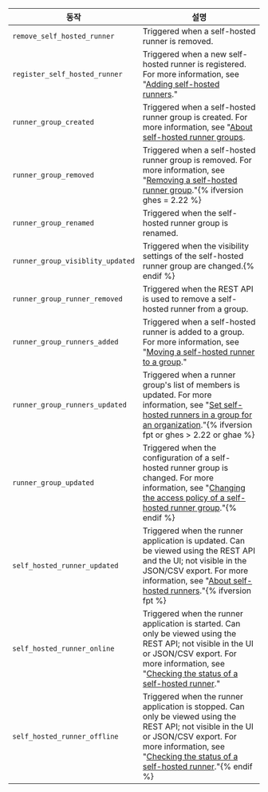 
| 동작                               | 설명                                                                                                                                                                                                                                                                                                                                                         |
| -------------------------------- | ---------------------------------------------------------------------------------------------------------------------------------------------------------------------------------------------------------------------------------------------------------------------------------------------------------------------------------------------------------- |
| `remove_self_hosted_runner`      | Triggered when a self-hosted runner is removed.                                                                                                                                                                                                                                                                                                            |
| `register_self_hosted_runner`    | Triggered when a new self-hosted runner is registered. For more information, see "[Adding self-hosted runners](/actions/hosting-your-own-runners/adding-self-hosted-runners)."                                                                                                                                                                             |
| `runner_group_created`           | Triggered when a self-hosted runner group is created. For more information, see "[About self-hosted runner groups](/actions/hosting-your-own-runners/managing-access-to-self-hosted-runners-using-groups#about-self-hosted-runner-groups).                                                                                                                 |
| `runner_group_removed`           | Triggered when a self-hosted runner group is removed. For more information, see "[Removing a self-hosted runner group](/actions/hosting-your-own-runners/managing-access-to-self-hosted-runners-using-groups#removing-a-self-hosted-runner-group)."{% ifversion ghes = 2.22 %}
| `runner_group_renamed`           | Triggered when the self-hosted runner group is renamed.                                                                                                                                                                                                                                                                                                    |
| `runner_group_visiblity_updated` | Triggered when the visibility settings of the self-hosted runner group are changed.{% endif %}
| `runner_group_runner_removed`    | Triggered when the REST API is used to remove a self-hosted runner from a group.                                                                                                                                                                                                                                                                           |
| `runner_group_runners_added`     | Triggered when a self-hosted runner is added to a group. For more information, see "[Moving a self-hosted runner to a group](/actions/hosting-your-own-runners/managing-access-to-self-hosted-runners-using-groups#moving-a-self-hosted-runner-to-a-group)."                                                                                               |
| `runner_group_runners_updated`   | Triggered when a runner group's list of members is updated. For more information, see "[Set self-hosted runners in a group for an organization](/rest/reference/actions#set-self-hosted-runners-in-a-group-for-an-organization)."{% ifversion fpt or ghes > 2.22 or ghae %}
| `runner_group_updated`           | Triggered when the configuration of a self-hosted runner group is changed. For more information, see "[Changing the access policy of a self-hosted runner group](/actions/hosting-your-own-runners/managing-access-to-self-hosted-runners-using-groups#changing-the-access-policy-of-a-self-hosted-runner-group)."{% endif %}
| `self_hosted_runner_updated`     | Triggered when the runner application is updated. Can be viewed using the REST API and the UI; not visible in the JSON/CSV export. For more information, see "[About self-hosted runners](/actions/hosting-your-own-runners/about-self-hosted-runners#about-self-hosted-runners)."{% ifversion fpt %}
| `self_hosted_runner_online`      | Triggered when the runner application is started. Can only be viewed using the REST API; not visible in the UI or JSON/CSV export. For more information, see "[Checking the status of a self-hosted runner](/actions/hosting-your-own-runners/monitoring-and-troubleshooting-self-hosted-runners#checking-the-status-of-a-self-hosted-runner)."            |
| `self_hosted_runner_offline`     | Triggered when the runner application is stopped. Can only be viewed using the REST API; not visible in the UI or JSON/CSV export. For more information, see "[Checking the status of a self-hosted runner](/actions/hosting-your-own-runners/monitoring-and-troubleshooting-self-hosted-runners#checking-the-status-of-a-self-hosted-runner)."{% endif %}
